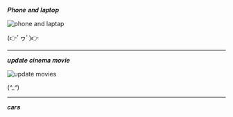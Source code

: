 𝑷𝒉𝒐𝒏𝒆 𝒂𝒏𝒅 𝒍𝒂𝒑𝒕𝒐𝒑

![phone and laptap](https://github.com/noriakeivanfard/pythonClass/assets/137643989/632533ee-b4e9-426d-be5d-aa5182bfbd70)

(👉ﾟヮﾟ)👉
_____________________________________________________________________________________________________________

𝒖𝒑𝒅𝒂𝒕𝒆 𝒄𝒊𝒏𝒆𝒎𝒂 𝒎𝒐𝒗𝒊𝒆

![update movies](https://github.com/noriakeivanfard/pythonClass/assets/137643989/4359377d-9a6b-475c-b0e3-120154452c1b)

(*^_^*)
______________________________________________________________________________________________________________

𝒄𝒂𝒓𝒔


